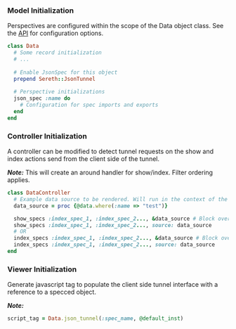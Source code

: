 ### Model Initialization
  Perspectives are configured within the scope of the Data object class. See the 
  [API](#api-overview) for configuration options.
```ruby
class Data
  # Some record initialization
  # ...
  
  # Enable JsonSpec for this object
  prepend Sereth::JsonTunnel
  
  # Perspective initializations
  json_spec :name do
    # Configuration for spec imports and exports
  end
end
```

### Controller Initialization
  A controller can be modified to detect tunnel requests on the show and index actions send
  from the client side of the tunnel.

  ***Note:*** This will create an around handler for show/index. Filter ordering applies.
```ruby
class DataController
  # Example data source to be rendered. Will run in the context of the controller instance
  data_source = proc {@data.where(:name => "test")}

  show_specs :index_spec_1, :index_spec_2..., &data_source # Block overrides option
  show_specs :index_spec_1, :index_spec_2..., source: data_source
  # OR
  index_specs :index_spec_1, :index_spec_2..., &data_source # Block overrides option
  index_specs :index_spec_1, :index_spec_2..., source: data_source
end
```

### Viewer Initialization
  Generate javascript tag to populate the client side tunnel interface with a reference to
  a specced object.

  ***Note:*** 
```ruby
script_tag = Data.json_tunnel(:spec_name, @default_inst)
```